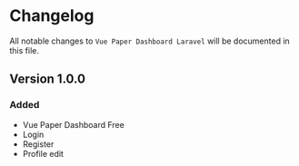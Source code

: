 # Changelog

All notable changes to `Vue Paper Dashboard Laravel`  will be documented in this file.

## Version 1.0.0

### Added
- Vue Paper Dashboard Free
- Login
- Register
- Profile edit
